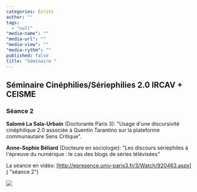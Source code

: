```yaml
---
categories: Écrits
author: ""
tags: 
  - "null"
"media-name": ""
"media-url": ""
"media-view": ""
"media-rythm": ""
published: false
title: "Séminaire "
---
```



## Séminaire Cinéphilies/Sériephilies 2.0 IRCAV + CEISME
### Séance 2


**Salomé La Sala-Urbain** (Doctorante Paris 3): "Usage d'une discursivité cinéphilique 2.0 associée à Quentin Tarantino sur la plateforme communautaire Sens Critique". 

**Anne-Sophie Béliard** (Docteure en sociologie): "Les discours sériephiles à l'épreuve du numérique : le cas des blogs de séries télévisées"

La séance en vidéo: [http://epresence.univ-paris3.fr/3/Watch/920463.aspx]( "séance 2")

![]({{site.baseurl}}/)
